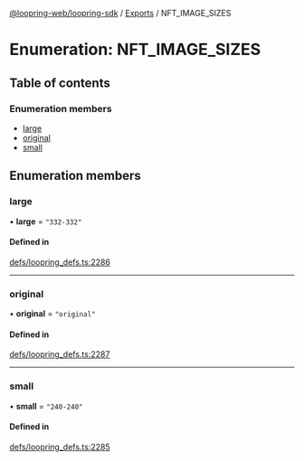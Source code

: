 [@loopring-web/loopring-sdk](../README.md) / [Exports](../modules.md) / NFT\_IMAGE\_SIZES

# Enumeration: NFT\_IMAGE\_SIZES

## Table of contents

### Enumeration members

- [large](NFT_IMAGE_SIZES.md#large)
- [original](NFT_IMAGE_SIZES.md#original)
- [small](NFT_IMAGE_SIZES.md#small)

## Enumeration members

### large

• **large** = `"332-332"`

#### Defined in

[defs/loopring_defs.ts:2286](https://github.com/Loopring/loopring_sdk/blob/1b21a8d/src/defs/loopring_defs.ts#L2286)

___

### original

• **original** = `"original"`

#### Defined in

[defs/loopring_defs.ts:2287](https://github.com/Loopring/loopring_sdk/blob/1b21a8d/src/defs/loopring_defs.ts#L2287)

___

### small

• **small** = `"240-240"`

#### Defined in

[defs/loopring_defs.ts:2285](https://github.com/Loopring/loopring_sdk/blob/1b21a8d/src/defs/loopring_defs.ts#L2285)
